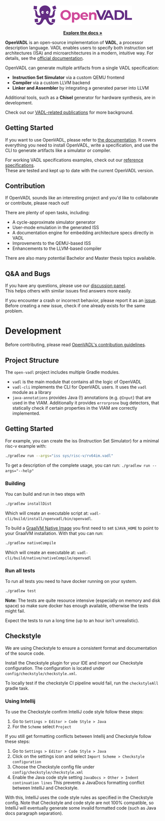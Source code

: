 <p align="center">
  <p align="center">
  <a href="https://openvadl.org" target="_blank">
    <picture>
      <source media="(prefers-color-scheme: dark)" srcset="assets/logo/SVG/logo-light.svg">
      <source media="(prefers-color-scheme: light)" srcset="assets/logo/SVG/logo-dark.svg">
      <img alt="OpenVADL" src="assets/logo/SVG/logo-dark.svg" width="320">
    </picture>
  </a>
</p>
  <p align="center">
    <a href="https://openvadl.github.io/openvadl/"><strong>Explore the docs »</strong></a>
    <br />
  </p>
</p>

**OpenVADL** is an open-source implementation of **VADL**, a processor description language. 
VADL enables users to specify both instruction set architectures (ISA) and microarchitectures in a modern, intuitive way.
For details, see the [official documentation](https://openvadl.github.io/openvadl/).

OpenVADL can generate multiple artifacts from a single VADL specification:

- **Instruction Set Simulator** via a custom QEMU frontend  
- **Compiler** via a custom LLVM backend  
- **Linker and Assembler** by integrating a generated parser into LLVM  

Additional tools, such as a **Chisel** generator for hardware synthesis, are in development.

Check out our [VADL-related publications](https://www.complang.tuwien.ac.at/vadl/pubs) for more background.

## Getting Started

If you want to use OpenVADL, please refer to [the documentation](https://openvadl.github.io/openvadl/).
It covers everything you need to install OpenVADL, write a specification, and use the CLI to generate artifacts like a simulator or compiler.

For working VADL specifications examples, check out our [reference specifications](https://github.com/OpenVADL/openvadl/tree/master/vadl/test/resources/testSource/sys).  
These are tested and kept up to date with the current OpenVADL version.

## Contribution

If OpenVADL sounds like an interesting project and you'd like to collaborate or contribute, please reach out!

There are plenty of open tasks, including:
- A cycle-approximate simulator generator  
- User-mode emulation in the generated ISS  
- A documentation engine for embedding architecture specs directly in VADL  
- Improvements to the QEMU-based ISS  
- Enhancements to the LLVM-based compiler

There are also many potential Bachelor and Master thesis topics available.

## Q&A and Bugs

If you have any questions, please use our [discussion panel](https://github.com/OpenVADL/openvadl/discussions/categories/q-a).  
This helps others with similar issues find answers more easily.

If you encounter a crash or incorrect behavior, please report it as an [issue](https://github.com/OpenVADL/openvadl/issues).  
Before creating a new issue, check if one already exists for the same problem.

# Development

Before contributing, please read [OpenVADL's contribution guidelines](CONTRIBUTING.md).

## Project Structure

The `open-vadl` project includes multiple Gradle modules.

- `vadl` is the main module that contains all the logic of OpenVADL
- `vadl-cli` implements the CLI for OpenVADL users. It uses the `vadl` module as a library
- `java-annotations` provides Java (!) annotations (e.g. `@Input`) that are used in the VIAM.
  Additionally it provides `errorprone` bug detectors, that statically check if certain properties
  in the VIAM are correctly implemented.

## Getting Started

For example, you can create the iss (Instruction Set Simulator) for a minimal risc-v example with:

```bash
./gradlew run --args="iss sys/risc-v/rv64im.vadl"
```

To get a description of the complete usage, you can run: `./gradlew run --args="--help"`

### Building

You can build and run in two steps with

```bash
./gradlew installDist
```

Which will create an executable script at: `vadl-cli/build/install/openvadl/bin/openvadl`.

To build a [GraalVM Native Image](https://www.graalvm.org/latest/reference-manual/native-image/) you first need to set
`$JAVA_HOME` to point to your GraalVM installation.
With that you can run:

```bash
./gradlew nativeCompile
```

Which will create an executable at: `vadl-cli/build/native/nativeCompile/openvadl`

### Run all tests

To run all tests you need to have docker running on your system.

```bash
./gradlew test
```

**Note:** The tests are quite resource intensive (especially on memory and disk space) so make sure docker has enough
available, otherwise the tests might fail.

Expect the tests to run a long time (up to an hour isn't unrealistic).

## Checkstyle

We are using Checkstyle to ensure a consistent format and documentation of the source code.

Install the Checkstyle plugin for your IDE and import our Checkstyle configuration.
The configuration is located under `config/checkstyle/checkstyle.xml`.

To locally test if the checkstyle CI pipeline would fail, run the `checkstyleAll` gradle task.

### Using Intellij

To use the Checkstyle confirm IntelliJ code style follow these steps:

1. Go to `Settings > Editor > Code Style > Java`
2. For the `Scheme` select `Project`

If you still get formatting conflicts between Intellij and Checkstyle follow these steps:

1. Go to
   `Settings > Editor > Code Style > Java`
2. Click on the settings icon and select `Import Scheme > Checkstyle configuration`
3. Choose the Checkstyle config file under `config/checkstyle/checkstyle.xml`
4. Enable the Java code style setting `JavaDocs > Other > Indent continuation lines`
   This prevents a JavaDocs formatting conflict between IntelliJ and Checkstyle.

With this, IntelliJ uses the code style rules as specified in the Checkstyle config.
Note that Checkstyle and code style are not 100% compatible,
so IntelliJ will eventually generate some invalid formatted code (such as Java docs
paragraph separation).


